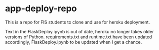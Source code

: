 # app-deploy-repo
This is a repo for FIS students to clone and use for heroku deployment.

Text in the FlaskDeploy.ipynb is out of date, heroku no longer takes older versions of Python. requirements.txt and runtime.txt have been updated accordingly, FlaskDeploy.ipynb to be updated when I get a chance.
